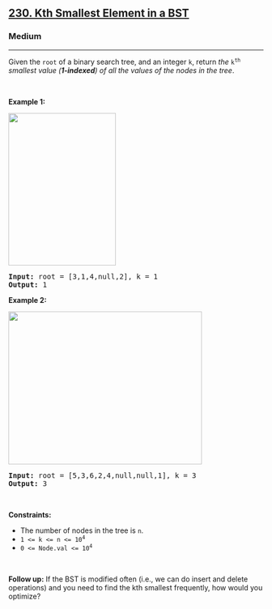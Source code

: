 <h2><a href="https://leetcode.com/problems/kth-smallest-element-in-a-bst/">230. Kth Smallest Element in a BST</a></h2><h3>Medium</h3><hr><div><p>Given the <code>root</code> of a binary search tree, and an integer <code>k</code>, return <em>the</em> <code>k<sup>th</sup></code> <em>smallest value (<strong>1-indexed</strong>) of all the values of the nodes in the tree</em>.</p>

<p>&nbsp;</p>
<p><strong>Example 1:</strong></p>
<img alt="" src="https://assets.leetcode.com/uploads/2021/01/28/kthtree1.jpg" style="width: 212px; height: 301px;">
<pre><strong>Input:</strong> root = [3,1,4,null,2], k = 1
<strong>Output:</strong> 1
</pre>

<p><strong>Example 2:</strong></p>
<img alt="" src="https://assets.leetcode.com/uploads/2021/01/28/kthtree2.jpg" style="width: 382px; height: 302px;">
<pre><strong>Input:</strong> root = [5,3,6,2,4,null,null,1], k = 3
<strong>Output:</strong> 3
</pre>

<p>&nbsp;</p>
<p><strong>Constraints:</strong></p>

<ul>
	<li>The number of nodes in the tree is <code>n</code>.</li>
	<li><code>1 &lt;= k &lt;= n &lt;= 10<sup>4</sup></code></li>
	<li><code>0 &lt;= Node.val &lt;= 10<sup>4</sup></code></li>
</ul>

<p>&nbsp;</p>
<p><strong>Follow up:</strong> If the BST is modified often (i.e., we can do insert and delete operations) and you need to find the kth smallest frequently, how would you optimize?</p>
</div>